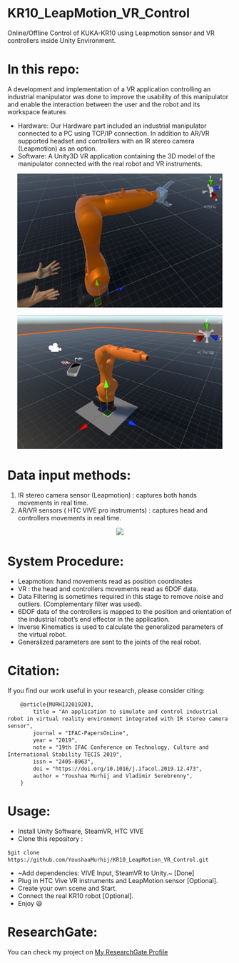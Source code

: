 # KR10_LeapMotion_VR_Control
 Online/Offline Control of KUKA-KR10 using Leapmotion sensor and VR controllers inside Unity Environment.
# In this repo:
A development and implementation of a VR application controlling an industrial manipulator was done to improve the usability of this manipulator and enable the interaction between the user and the robot and its workspace features

* Hardware: 
Our Hardware part included an industrial manipulator connected to a PC using TCP/IP connection. In addition to AR/VR supported headset and controllers with an IR stereo camera (Leapmotion) as an option.
* Software:
A Unity3D VR application containing the 3D model of the manipulator connected with the real robot and VR instruments.

<p align="center">
  <img width="460" height="300" src="/33.jpg"> </img>
</p> 
<p align="center">
  <img width="460" height="300" src="/img1.jpg"> </img>
</p> 

# Data input methods:
1. IR stereo camera sensor (Leapmotion) : captures both hands movements in real time.
2. AR/VR sensors ( HTC VIVE pro instruments) : captures head and controllers movements in real time.

<p align="center">
  <img height="300" src="/gif1.gif"> </img>
</p>
 
# System Procedure:
* Leapmotion: hand movements read as position coordinates  
* VR : the head and controllers movements  read as 6DOF data.
* Data Filtering is sometimes required in this stage to remove noise and outliers. (Complementary filter was used).
* 6DOF data of the controllers is mapped to the position and orientation of the industrial robot’s end effector in the application.
* Inverse Kinematics is used to calculate the generalized parameters of the virtual robot.
* Generalized parameters are sent to the joints of the real robot.

# Citation:
If you find our work useful in your research, please consider citing:

        @article{MURHIJ2019203,
            title = "An application to simulate and control industrial robot in virtual reality environment integrated with IR stereo camera sensor",
            journal = "IFAC-PapersOnLine",
            year = "2019",
            note = "19th IFAC Conference on Technology, Culture and International Stability TECIS 2019",
            issn = "2405-8963",
            doi = "https://doi.org/10.1016/j.ifacol.2019.12.473",
            author = "Youshaa Murhij and Vladimir Serebrenny",
        }

# Usage:
* Install Unity Software, SteamVR, HTC VIVE
* Clone this repository :
```
$git clone https://github.com/YoushaaMurhij/KR10_LeapMotion_VR_Control.git  
```
* ~Add dependencies: VIVE Input, SteamVR to Unity.~ [Done]
* Plug in HTC Vive VR instruments and LeapMotion sensor [Optional].
* Create your own scene and Start.
* Connect the real KR10 robot [Optional].
* Enjoy :smiley:

# ResearchGate:
You can check my project on [My ResearchGate Profile](https://www.researchgate.net/project/Manipulator-control-system-using-vision-system-and-artificial-intelligence)

